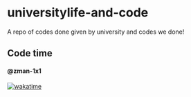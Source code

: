 # universitylife-and-code
A repo of codes done given by university and codes we done!
## Code time
#### @zman-1x1
[![wakatime](https://wakatime.com/badge/github/SaicharanKandukuri/universitylife-and-code.svg)](https://wakatime.com/badge/github/SaicharanKandukuri/universitylife-and-code)
